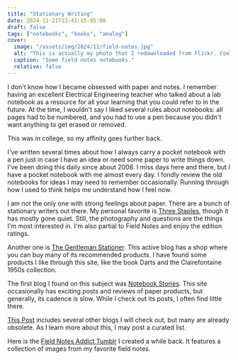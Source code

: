 ```yaml
---
title: "Stationary Writing"
date: 2024-11-21T12:41:15-05:00
draft: false
tags: ["notebooks", "books", "analog"]
cover:
  image: "/assets/img/2024/11/field-notes.jpg"
  alt: "This is actually my photo that I redownloaded from Flickr. Cool."
  caption: "Some field notes notebooks."
  relative: false
---
```


I don't know how I became obsessed with paper and notes. I remember having an excellent Electrical Engineering teacher who talked about a lab notebook as a resource for all your learning that you could refer to in the future. At the time, I wouldn't say I liked several rules about notebooks: all pages had to be numbered, and you had to use a pen because you didn't want anything to get erased or removed.

This was in college, so my affinity goes further back.

I've written several times about how I always carry a pocket notebook with a pen just in case I have an idea or need some paper to write things down. I've been doing this daily since about 2008. I miss days here and there, but I have a pocket notebook with me almost every day. I fondly review the old notebooks for ideas I may need to remember occasionally. Running through how I used to think helps me understand how I feel now.

I am not the only one with strong feelings about paper. There are a bunch of stationary writers out there. My personal favorite is [Three Staples](http://www.threestaples.com), though it has mostly gone quiet. Still, the photography and questions are the things I'm most interested in. I'm also partial to Field Notes and enjoy the edition ratings.

Another one is [The Gentleman Stationer](https://www.gentlemanstationer.com). This active blog has a shop where you can buy many of its recommended products. I have found some products I like through this site, like the book Darts and the Clairefontaine 1950s collection.

The first blog I found on this subject was [Notebook Stories](https://www.notebookstories.com). This site occasionally has exciting posts and reviews of paper products, but generally, its cadence is slow. While I check out its posts, I often find little there.

[This Post](https://originalcontentbooks.com/blog/top-blogs) includes several other blogs I will check out, but many are already obsolete. As I learn more about this, I may post a curated list.

Here is the [Field Notes Addict Tumblr](https://fieldnotesaddict.tumblr.com) I created a while back. It features a collection of images from my favorite field notes.
